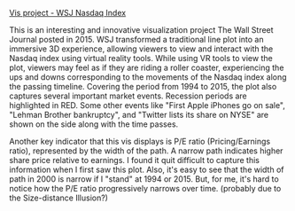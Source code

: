 [Vis project - WSJ Nasdaq Index](http://graphics.wsj.com/3d-nasdaq/)

This is an interesting and innovative visualization project The Wall Street Journal posted in 2015. WSJ transformed a traditional line plot into an immersive 3D experience, allowing viewers to view and interact with the Nasdaq index using virtual reality tools. While using VR tools to view the plot, viewers may feel as if they are riding a roller coaster, experiencing the ups and downs corresponding to the movements of the Nasdaq index along the passing timeline. Covering the period from 1994 to 2015, the plot also captures several important market events. Recession periods are highlighted in RED. Some other events like "First Apple iPhones go on sale", "Lehman Brother bankruptcy", and "Twitter lists its share on NYSE" are shown on the side along with the time passes.

Another key indicator that this vis displays is P/E ratio (Pricing/Earnings ratio), represented by the width of the path. A narrow path indicates higher share price relative to earnings. I found it quit difficult to capture this information when I first saw this plot. Also, it's easy to see that the width of path in 2000 is narrow if I "stand" at 1994 or 2015. But, for me, it's hard to notice how the P/E ratio progressively narrows over time. (probably due to the Size-distance Illusion?)
